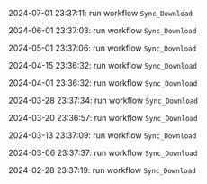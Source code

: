 2024-07-01 23:37:11: run workflow `Sync_Download` 

2024-06-01 23:37:03: run workflow `Sync_Download` 

2024-05-01 23:37:06: run workflow `Sync_Download` 

2024-04-15 23:36:32: run workflow `Sync_Download` 

2024-04-01 23:36:32: run workflow `Sync_Download` 

2024-03-28 23:37:34: run workflow `Sync_Download` 

2024-03-20 23:36:57: run workflow `Sync_Download` 

2024-03-13 23:37:09: run workflow `Sync_Download` 

2024-03-06 23:37:37: run workflow `Sync_Download` 

2024-02-28 23:37:19: run workflow `Sync_Download` 


